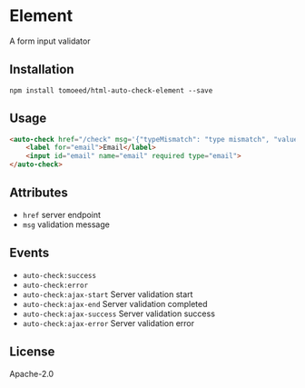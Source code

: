 # <auto-check> Element
A form input validator

## Installation
```text
npm install tomoeed/html-auto-check-element --save
```

## Usage
```html
<auto-check href="/check" msg='{"typeMismatch": "type mismatch", "valueMismatch": "value mismatch", "all": "enter the correct email"}'>
    <label for="email">Email</label>
    <input id="email" name="email" required type="email">
</auto-check>
```

## Attributes
- `href` server endpoint
- `msg` validation message

## Events
- `auto-check:success`
- `auto-check:error`
- `auto-check:ajax-start` Server validation start
- `auto-check:ajax-end` Server validation completed
- `auto-check:ajax-success` Server validation success
- `auto-check:ajax-error` Server validation error

## License
Apache-2.0
